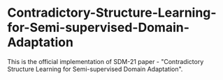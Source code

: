 # Contradictory-Structure-Learning-for-Semi-supervised-Domain-Adaptation
This is the official implementation of SDM-21 paper - "Contradictory Structure Learning for Semi-supervised Domain Adaptation". 
